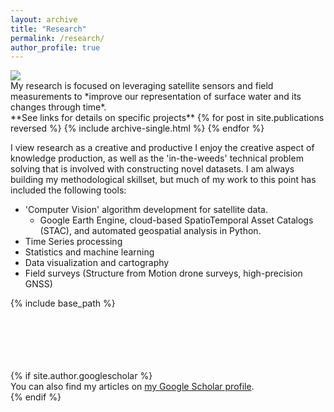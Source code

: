 ```yaml
---
layout: archive
title: "Research"
permalink: /research/
author_profile: true
---
```

<img src='/images/jimLake_banner.jpg'/>
<br/>My research is focused on leveraging satellite sensors and field measurements to *improve our representation of surface water and its changes through time*. <br/>
**See links for details on specific projects**
{% for post in site.publications reversed %}
  {% include archive-single.html %}
{% endfor %}

I view research as a creative and productive 
I enjoy the creative aspect of knowledge production, as well as the 'in-the-weeds' technical problem solving that is involved with constructing novel datasets. I am always building my methodological skillset, but much of my work to this point has included the following tools:
* 'Computer Vision' algorithm development for satellite data.
  * Google Earth Engine, cloud-based SpatioTemporal Asset Catalogs (STAC), and automated geospatial analysis in Python.
* Time Series processing
* Statistics and machine learning
* Data visualization and cartography
* Field surveys (Structure from Motion drone surveys, high-precision GNSS)

{% include base_path %}



<br/>
<br/>
<br/>
<br/>
<br/>
{% if site.author.googlescholar %}
  <div class="wordwrap">You can also find my articles on <a href="{{site.author.googlescholar}}">my Google Scholar profile</a>.</div>
{% endif %}
